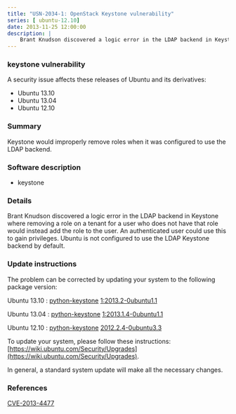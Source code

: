 ```yaml
---
title: "USN-2034-1: OpenStack Keystone vulnerability"
series: [ ubuntu-12.10]
date: 2013-11-25 12:00:00
description: |
    Brant Knudson discovered a logic error in the LDAP backend in Keystone where removing a role on a tenant for a user who does not have that role would instead add the role to the user. An authenticated user could use this to gain privileges. Ubuntu is not configured to use the LDAP Keystone backend by default. 
--- 
```

 
 


### keystone vulnerability

A security issue affects these releases of Ubuntu and its derivatives:

* Ubuntu 13.10
* Ubuntu 13.04
* Ubuntu 12.10

### Summary

Keystone would improperly remove roles when it was configured to use the LDAP backend.

### Software description

* keystone 

### Details

Brant Knudson discovered a logic error in the LDAP backend in Keystone where removing a role on a tenant for a user who does not have that role would instead add the role to the user. An authenticated user could use this to gain privileges. Ubuntu is not configured to use the LDAP Keystone backend by default. 

### Update instructions

The problem can be corrected by updating your system to the following package version:

Ubuntu 13.10
 : [python-keystone](https://launchpad.net/ubuntu/+source/keystone) <span> [1:2013.2-0ubuntu1.1](https://launchpad.net/ubuntu/+source/keystone/1:2013.2-0ubuntu1.1) </span> 

Ubuntu 13.04
 : [python-keystone](https://launchpad.net/ubuntu/+source/keystone) <span> [1:2013.1.4-0ubuntu1.1](https://launchpad.net/ubuntu/+source/keystone/1:2013.1.4-0ubuntu1.1) </span> 

Ubuntu 12.10
 : [python-keystone](https://launchpad.net/ubuntu/+source/keystone) <span> [2012.2.4-0ubuntu3.3](https://launchpad.net/ubuntu/+source/keystone/2012.2.4-0ubuntu3.3) </span> 

To update your system, please follow these instructions: [https://wiki.ubuntu.com/Security/Upgrades](https://wiki.ubuntu.com/Security/Upgrades).

In general, a standard system update will make all the necessary changes. 

### References

 
 [CVE-2013-4477](http://people.ubuntu.com/~ubuntu-security/cve/CVE-2013-4477)
 

